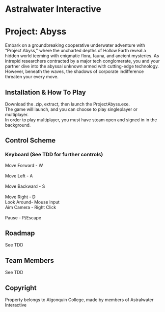 # Astralwater Interactive
# Project: Abyss
Embark on a groundbreaking cooperative underwater adventure with "Project Abyss," where the uncharted depths of Hollow Earth reveal a hidden world teeming with enigmatic flora, fauna, and ancient mysteries. As intrepid researchers contracted by a major tech conglomerate, you and your partner dive into the abyssal unknown armed with cutting-edge technology. However, beneath the waves, the shadows of corporate indifference threaten your every move.

## Installation & How To Play

Download the .zip, extract, then launch the ProjectAbyss.exe.<br>
The game will launch, and you can choose to play singleplayer or multiplayer.<br>
In order to play multiplayer, you must have steam open and signed in in the background.<br>



## Control Scheme

### Keyboard (See TDD for further controls)                      
Move Forward - W <br>			 
Move Left - A		<br>	
Move Backward - S	<br>		
Move Right - D			<br>
Look Around- Mouse Input	<br>
Aim Camera - Right Click    <br>         
Pause - P/Escape            <br>     

## Roadmap

See TDD


## Team Members

See TDD


## Copyright
Property belongs to Algonquin College, made by members of Astralwater Interactive